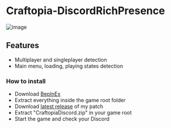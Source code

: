 # Craftopia-DiscordRichPresence

![image](https://i.imgur.com/HSVag2u.png)

## Features

- Multiplayer and singleplayer detection
- Main menu, loading, playing states detection

### How to install
- Download [BepInEx](https://github.com/BepInEx/BepInEx/releases)
- Extract everything inside the game root folder
- Download [latest release](https://github.com/LoneDev6/Craftopia-DiscordRichPresence/releases) of my patch
- Extract "CraftopiaDiscord.zip" in your game root
- Start the game and check your Discord
